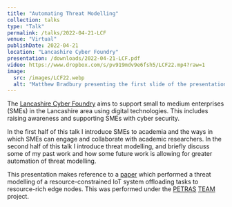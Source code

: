 ```yaml
---
title: "Automating Threat Modelling"
collection: talks
type: "Talk"
permalink: /talks/2022-04-21-LCF
venue: "Virtual"
publishDate: 2022-04-21
location: "Lancashire Cyber Foundry"
presentation: /downloads/2022-04-21-LCF.pdf
video: https://www.dropbox.com/s/pv919mdv9e6fsh5/LCF22.mp4?raw=1
image:
  src: /images/LCF22.webp
  alt: "Matthew Bradbury presenting the first slide of the presentation with the title Automating Threat Modelling"
---
```


The [Lancashire Cyber Foundry](https://www.lancashirecyberfoundry.co.uk/) aims to support small to medium enterprises (SMEs) in the Lancashire area using digital technologies. This includes raising awareness and supporting SMEs with cyber security.

In the first half of this talk I introduce SMEs to academia and the ways in which SMEs can engage and collaborate with academic researchers. In the second half of this talk I introduce threat modelling, and briefly discuss some of my past work and how some future work is allowing for greater automation of threat modelling.

<!-- readmore -->

This presentation makes reference to a [paper](/publications/Bradbury_2022_ThreatModellingGuided) which performed a threat modelling of a resource-constrained IoT system offloading tasks to resource-rich edge nodes. This was performed under the [PETRAS](https://petras-iot.org) [TEAM](/projects/project-6-TEAM/) project.
